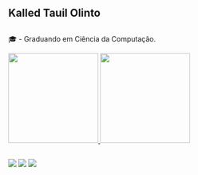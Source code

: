 ## Kalled Tauil Olinto <h2>
🎓 - Graduando em Ciência da Computação.
<div>
    <a href="https://github.com/kKaahzim">
    <img height="180em" src="https://github-readme-stats.vercel.app/api?username=kKaahzim&show_icons=true&theme=dark&include_all_commmits=true&count_private=true" />
    <img height="180em" src="https://github-readme-stats.vercel.app/api/top-langs/?username=kKaahzim&layout=compact&langs_count=16&theme=dark" />
</div>

##

<div>
    <a href="mailto:kalled.t.olinto@gmail.com"><img src="https://img.shields.io/badge/Gmail-D14836?style=for-the-badge&logo=gmail&logoColor=white" target="_blank"></a>
    <a href="https://www.linkedin.com/in/kalled-tauil-olinto-546953243/" target="_blank"><img src="https://img.shields.io/badge/LinkedIn-0077B5?style=for-the-badge&logo=linkedin&logoColor=white" target="_blank"></a>
    <a href="https://www.instagram.com/kalled_tauil" target="_blank"><img src="https://img.shields.io/badge/Instagram-E4405F?style=for-the-badge&logo=instagram&logoColor=white" target="_blank"></a>
</div>

